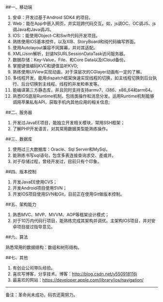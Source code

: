 ##一、移动端
1. 安卓：开发过基于Android SDK4 的项目。
2. Web：能在App中嵌入网页，并实现跨代码交互。如，js调OC、OC调JS、js调Java和Java调JS。
3. IOS:：能使用Object-C和Swift代码开发项目。
  1. 熟练使用IOS基本控件，以及XIB、StoryBoard和纯代码编写界面。
  2. 使用Autolayout兼容不同屏幕，并对其适配。
  3. XML/Json解析，封装NSURLSessionDataTask访问服务器。
  4. 数据存储：Key-Value，File、和Core Data以及ICloud备份。
  5. 掌握键值编码KVC和键值监听KVO;
  6. 熟练使用UIView实现动画，对于深层次的CGlayer动画有一定的了解。
  7. 多线程开发，能用dispatch框架快速实现线程的切换，如主线程切换到后台执行、后台切换到主线程、线程的并发和串发等。
  8. 能编译第三方静态库，并且同时支持支持armv7、i386、x86_64和arm64。
  9. 熟悉IOS底层Runtime机制，包括类操作和消息分发。运用Runtime机制能够调用苹果私有API，获取手机内其他应用的相关信息; 

##二、服务器

1. 开发过JavaEE项目，能独立开发相关模块，常用SSH框架；
2. 了解PHP开发语言，对其常用数据类型能熟练操作。

##三、数据库

1. 使用过三大数据库：Oracle、Sql Server和MySql。
2. 能熟练书写sql语句，包含多表连接查询求交、差或并。
3. 对于存储过程，曾经开发过，目前只有个印象。

##四、版本控制

1. 开发JavaEE使用CVS；
2. 开发Android项目使用SVN；
3. 开发IOS项目使用SVN和Git，目前正在使用Git做版本控制。

##五、架构能力

1. 熟悉MVC、MVP、MVVM、AOP等框架设计模式；
2. 对于10万内代码行项目，能熟练完成其架构并调优。主架构IOS项目，并对安卓项目提过指导意见。

##六、算法

熟悉常用的数据结构：数组和树形结构。

##七、其他

1. 有创业公司带队经验。
2. 喜欢写博客，分享技术。博客：http://blog.csdn.net/y550918116j
3. 最喜欢的网站：https://developer.apple.com/library/ios/navigation/

----------

备注：革命尚未成功，码农还需努力。 